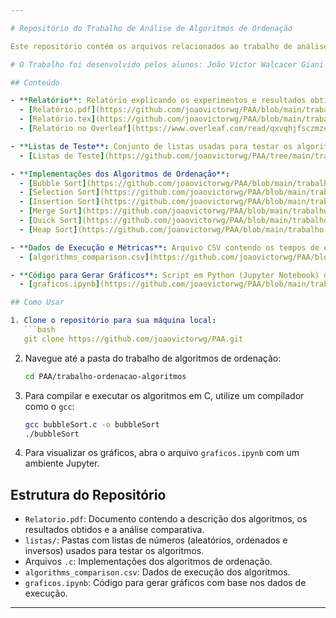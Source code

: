 ```yaml
---

# Repositório do Trabalho de Análise de Algoritmos de Ordenação

Este repositório contém os arquivos relacionados ao trabalho de análise de algoritmos de ordenação realizado no contexto da disciplina de Projeto e Análise de Algoritmos (PAA). Abaixo estão os principais arquivos e pastas do projeto, juntamente com as descrições.

# O Trabalho foi desenvolvido pelos alunos: João Victor Walcacer Giani e Daniel Nolêto Maciel Luz

## Conteúdo

- **Relatório**: Relatório explicando os experimentos e resultados obtidos com os algoritmos de ordenação. O relatório foi disponibilizado em formato .pdf e .tex, e foi disponibilizado também o link para o relatório no OverLeaf
  - [Relatório.pdf](https://github.com/joaovictorwg/PAA/blob/main/trabalho-ordenacao-algoritmos/Relatorio.pdf)
  - [Relatório.tex](https://github.com/joaovictorwg/PAA/blob/main/trabalho-ordenacao-algoritmos/relatorio.tex)
  - [Relatório no Overleaf](https://www.overleaf.com/read/qxvqhjfsczmz#56b596)

- **Listas de Teste**: Conjunto de listas usadas para testar os algoritmos de ordenação com diferentes cenários (aleatórias, ordenadas e inversamente ordenadas).
  - [Listas de Teste](https://github.com/joaovictorwg/PAA/tree/main/trabalho-ordenacao-algoritmos/listas)

- **Implementações dos Algoritmos de Ordenação**:
  - [Bubble Sort](https://github.com/joaovictorwg/PAA/blob/main/trabalho-ordenacao-algoritmos/bubbleSort.c)
  - [Selection Sort](https://github.com/joaovictorwg/PAA/blob/main/trabalho-ordenacao-algoritmos/selectionSort.c)
  - [Insertion Sort](https://github.com/joaovictorwg/PAA/blob/main/trabalho-ordenacao-algoritmos/insertionSort.c)
  - [Merge Sort](https://github.com/joaovictorwg/PAA/blob/main/trabalho-ordenacao-algoritmos/mergeSort.c)
  - [Quick Sort](https://github.com/joaovictorwg/PAA/blob/main/trabalho-ordenacao-algoritmos/quickSort.c)
  - [Heap Sort](https://github.com/joaovictorwg/PAA/blob/main/trabalho-ordenacao-algoritmos/heapSort.c)

- **Dados de Execução e Métricas**: Arquivo CSV contendo os tempos de execução, número de comparações e trocas realizadas pelos algoritmos.
  - [algorithms_comparison.csv](https://github.com/joaovictorwg/PAA/blob/main/trabalho-ordenacao-algoritmos/algorithms_comparison.csv)

- **Código para Gerar Gráficos**: Script em Python (Jupyter Notebook) que gera gráficos com base nos dados de execução.
  - [graficos.ipynb](https://github.com/joaovictorwg/PAA/blob/main/trabalho-ordenacao-algoritmos/graficos.ipynb)

## Como Usar

1. Clone o repositório para sua máquina local:
   ```bash
   git clone https://github.com/joaovictorwg/PAA.git
   ```

2. Navegue até a pasta do trabalho de algoritmos de ordenação:
   ```bash
   cd PAA/trabalho-ordenacao-algoritmos
   ```

3. Para compilar e executar os algoritmos em C, utilize um compilador como o `gcc`:
   ```bash
   gcc bubbleSort.c -o bubbleSort
   ./bubbleSort
   ```

4. Para visualizar os gráficos, abra o arquivo `graficos.ipynb` com um ambiente Jupyter.

## Estrutura do Repositório

- `Relatorio.pdf`: Documento contendo a descrição dos algoritmos, os resultados obtidos e a análise comparativa.
- `listas/`: Pastas com listas de números (aleatórios, ordenados e inversos) usados para testar os algoritmos.
- Arquivos `.c`: Implementações dos algoritmos de ordenação.
- `algorithms_comparison.csv`: Dados de execução dos algoritmos.
- `graficos.ipynb`: Código para gerar gráficos com base nos dados de execução.

---
```

